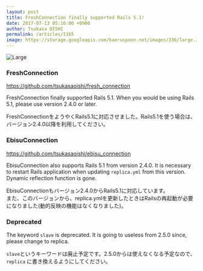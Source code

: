 ```yaml
---
layout: post
title: FreshConnection finally supported Rails 5.1!
date: 2017-07-13 05:16:00 +0900
author: Tsukasa OISHI
permalink: /articles/1165
image: https://storage.googleapis.com/kaeruspoon.net/images/336/large.JPG?1499890561
---
```



![Large](https://storage.googleapis.com/kaeruspoon.net/images/336/large.JPG?1499890561)  

### FreshConnection  
https://github.com/tsukasaoishi/fresh_connection  

FreshConnection finally supported Rails 5.1. When you would be using Rails 5.1, please use version 2.4.0 or later.  

FreshConnectionをようやくRails5.1に対応させました。Rails5.1を使う場合は、バージョン2.4.0以降を利用してください。  

### EbisuConnection  
https://github.com/tsukasaoishi/ebisu_connection  

EbisuConnection also supports Rails 5.1 from version 2.4.0. 
It is necessary to restart Rails application when updating `replica.yml` from this version. Dynamic reflection function is gone.  

EbisuConnectionもバージョン2.4.0からRails5.1に対応しています。  
また、このバージョンから、replica.ymlを更新したときはRailsの再起動が必要になりました(動的反映の機能はなくなりました)。  

### Deprecated  
The keyword `slave` is deprecated.  It is going to useless from 2.5.0 since, please change to replica.  

`slave`というキーワードは廃止予定です。2.5.0からは使えなくなる予定なので、`replica` に書き換えるようにしてください。  
